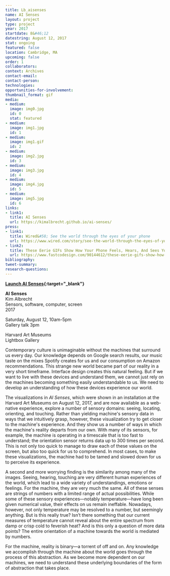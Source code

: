 ```yaml
---
title: Lb_aisenses
name: AI Senses
layout: project
type: project
year: 2017
startdate: 8&#46;12
datestring: August 12, 2017
stat: ongoing
featured: false
location: Cambridge, MA
upcoming: false
order: 1
collaborators: 
context: Archives
contact-email: 
contact-person: 
technologies: 
opportunities-for-involvement: 
thumbnail_format: gif
media:
- medium: 
  image: img0.jpg
  id: 0
  stat: featured
- medium: 
  image: img1.jpg
  id: 1
- medium: 
  image: img1.gif
  id: 2
- medium: 
  image: img2.jpg
  id: 3
- medium: 
  image: img3.jpg
  id: 4
- medium: 
  image: img4.jpg
  id: 5
- medium: 
  image: img5.jpg
  id: 6
links:
- link1: 
  title: AI Senses
  url: https://kimalbrecht.github.io/ai-senses/
press:
- link1: 
  title: Wired&#58; See the world through the eyes of your phone
  url: https://www.wired.com/story/see-the-world-through-the-eyes-of-your-phone/
- link2: 
  title: These Eerie GIFs Show How Your Phone Feels, Hears, And Sees You
  url: https://www.fastcodesign.com/90144612/these-eerie-gifs-show-how-your-phone-feels-hears-and-sees-you
bibliography: 
tweet-summary: 
research-questions: 
---
```


**[Launch AI Senses](https://kimalbrecht.github.io/ai-senses/){:target="_blank"}**

**AI Senses**
<br />Kim Albrecht
<br />Sensors, software, computer, screen
<br />2017

Saturday, August 12, 10am-5pm
<br />Gallery talk 3pm

Harvard Art Museums
<br />Lightbox Gallery

Contemporary culture is unimaginable without the machines that surround us every day. Our knowledge depends on Google search results, our music taste on the mixes Spotify creates for us and our consumption on Amazon recommendations. This strange new world became part of our reality in a very short timeframe. Interface design creates this natural feeling. But if we want to live with these devices and understand them, we cannot just rely on the machines becoming something easily understandable to us. We need to develop an understanding of how these devices experience our world. 

The visualizations in <em>AI Senses</em>, which were shown in an installation at the Harvard Art Museums on August 12, 2017, and are now available as a web-native experience, explore a number of sensory domains: seeing, locating, orienting, and touching. Rather than yielding machine's sensory data in ways that we intuitively grasp, however, these visualization try to get closer to the machine's experience. And they show us a number of ways in which the machine's reality departs from our own. With many of its sensors, for example, the machine is operating in a timescale that is too fast to understand; the orientation sensor returns data up to 300 times per second. This is not only too quick to manage to draw each of these values on the screen, but also too quick for us to comprehend. In most cases, to make these visualizations, the machine had to be tamed and slowed down for us to perceive its experience. 

A second and more worrying finding is the similarity among many of the images. Seeing, hearing, touching are very different human experiences of the world, which lead to a wide variety of understandings, emotions or feelings. For the machine, they are very much the same. All of these senses are strings of numbers with a limited range of actual possibilities. While some of these sensory experiences—notably temperature—have long been given numerical value, their effects on us remain ineffable. Nowadays, however, not only temperature may be resolved to a number, but seemingly anything. But is this really true? Isn’t there something that our current measures of temperature cannot reveal about the entire spectrum from damp or crisp cold to feverish heat? And is this only a question of more data points? The entire orientation of a machine towards the world is mediated by numbers. 

For the machine, reality is binary—a torrent of off and on. Any knowledge we accomplish through the machine about the world goes through the process of this abstraction. As we become more dependent on our machines, we need to understand these underlying boundaries of the form of abstraction that takes place.

